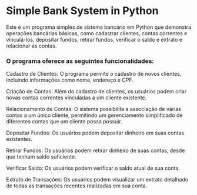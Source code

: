 # Simple Bank System in Python
Este é um programa simples de sistema bancário em Python que demonstra operações bancárias básicas, como cadastrar clientes, contas correntes e vinculá-los, depositar fundos, retirar fundos, verificar o saldo e extrato e relacionar as contas.

### O programa oferece as seguintes funcionalidades:

Cadastro de Clientes: O programa permite o cadastro de novos clientes, incluindo informações como nome, endereço e CPF.

Criação de Contas: Além do cadastro de clientes, os usuários podem criar novas contas correntes vinculadas a um cliente existente.

Relacionamento de Contas: O sistema possibilita a associação de várias contas a um único cliente, permitindo um gerenciamento simplificado de diferentes contas que um cliente possa possuir.

Depositar Fundos: Os usuários podem depositar dinheiro em suas contas existentes.

Retirar Fundos: Os usuários podem retirar dinheiro de suas contas, desde que tenham saldo suficiente.

Verificar Saldo: Os usuários podem verificar o saldo atual de sua conta.

Extrato de Transações: Os usuários podem visualizar um extrato detalhado de todas as transações recentes realizadas em sua conta.